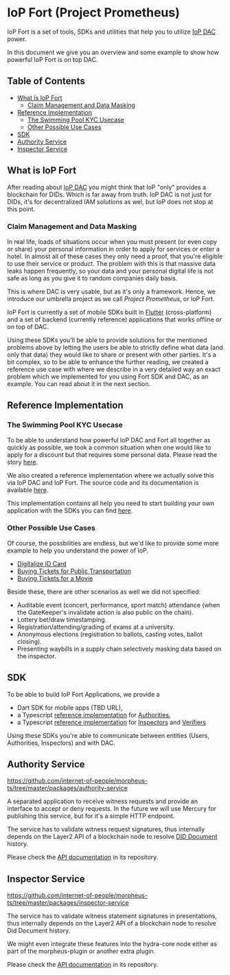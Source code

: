 # IoP Fort (Project Prometheus)

IoP Fort is a set of tools, SDKs and utilities that help you to utilize [IoP DAC](morpheus.md) power.

In this document we give you an overview and some example to show how powerful IoP Fort is on top DAC.

## Table of Contents <!-- omit in toc -->

- [What is IoP Fort](#what-is-iop-fort)
  - [Claim Management and Data Masking](#claim-management-and-data-masking)
- [Reference Implementation](#reference-implementation)
  - [The Swimming Pool KYC Usecase](#the-swimming-pool-kyc-usecase)
  - [Other Possible Use Cases](#other-possible-use-cases)
- [SDK](#sdk)
- [Authority Service](#authority-service)
- [Inspector Service](#inspector-service)

## What is IoP Fort

After reading about [IoP DAC](morpheus.md) you might think that IoP "only" provides a blockchain for DIDs. Which is far away from truth. IoP DAC is not just for DIDs, it's for decentralized IAM solutions as wel, but IoP does not stop at this point.

### Claim Management and Data Masking

In real life, loads of situations occur when you must present (or even copy or share) your personal information in order to apply for services or enter a hotel. In almost all of these cases they only need a proof, that you're eligible to use their service or product. The problem with this is that massive data leaks happen frequently, so your data and your personal digital life is not safe as long as you give it to random companies daily basis.

This is where DAC is very usable, but as it's only a framework. Hence, we introduce our umbrella project as we call *Project Prometheus*, or IoP Fort.

IoP Fort is currently a set of mobile SDKs built in [Flutter](https://flutter.dev/) (cross-platform) and a set of backend (currently reference) applications that works offline *or* on top of DAC.

Using these SDKs you'll be able to provide solutions for the mentioned problems above by letting the users be able to strictly define what data (and only that data) they would like to share or present with other parties. It's a bit complex, so to be able to enhance the further reading, we created a reference use case with where we describe in a very detailed way an exact problem which we implemented for you using Fort SDK and DAC, as an example. You can read about it in the next section.

## Reference Implementation

### The Swimming Pool KYC Usecase

To be able to understand how powerful IoP DAC and Fort all together as quickly as possible, we took a common situation when one would like to apply for a discount but that requires some personal data. Please read the story [here](usecases/swimming_pool.md).

We also created a reference implementation where we actually solve this via IoP DAC and IoP Fort. The source code and its documentation is available [here](https://github.com/Internet-of-People/morpheus-kyc-ui).

This implementation contains all help you need to start building your own application with the SDKs you can find [here](#SDK).

### Other Possible Use Cases

Of course, the possbilities are endless, but we'd like to provide some more example to help you understand the power of IoP.

- [Digitalize ID Card](usecases/id_card.md)
- [Buying Tickets for Public Transportation](usecases/public_transportation.md)
- [Buying Tickets for a Movie](usecases/movie_theater.md)

Beside these, there are other scenarios as well we did not specified:

- Auditable event (concert, performance, sport match) attendance (when the GateKeeper's invalidate action is also public on the chain).
- Lottery bet/draw timestamping.
- Registration/attending/grading of exams at a university.
- Anonymous elections (registration to ballots, casting votes, ballot closing).
- Presenting waybills in a supply chain selectively masking data based on the inspector.

## SDK

To be able to build IoP Fort Applications, we provide a

- Dart SDK for mobile apps (TBD URL),
- a Typescript [reference implementation](https://github.com/internet-of-people/morpheus-ts/tree/master/packages/authority-service) for [Authorities](glossary#Authority),
- a Typescript [reference implementation](https://github.com/internet-of-people/morpheus-ts/tree/master/packages/inspector-service) for [Inspectors](glossary#Inspector) and [Verifiers](glossary#Verifier)

Using these SDKs you're able to communicate between entities (Users, Authorities, Inspectors) and with DAC.

## Authority Service

<https://github.com/internet-of-people/morpheus-ts/tree/master/packages/authority-service>

A separated application to receive witness requests and provide an interface to accept or deny requests.
In the future we will use Mercury for publishing this service, but for it's a simple HTTP endpoint.

The service has to validate witness request signatures, thus internally depends on the Layer2 API of a blockchain node to resolve [DID Document](glossary.md#DID-Document) history.

Please check the [API documentation](https://github.com/internet-of-people/morpheus-ts/tree/master/packages/authority-service/README.md#API) in its repository.

## Inspector Service

<https://github.com/internet-of-people/morpheus-ts/tree/master/packages/inspector-service>

The service has to validate witness statement signatures in presentations, thus internally depends on the Layer2 API of a blockchain node to resolve Did Document history.

We might even integrate these features into the hydra-core node either as part of the morpheus-plugin or another extra plugin.

Please check the [API documentation](https://github.com/internet-of-people/morpheus-ts/tree/master/packages/authority-service/README.md#API) in its repository.
